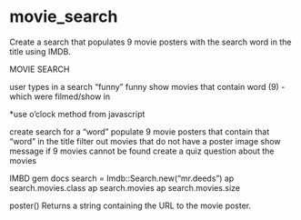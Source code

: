 # movie_search
Create a search that populates 9 movie posters with the search word in the title using IMDB.



MOVIE SEARCH

user types in a search “funny”
funny show movies that contain word (9) - which were filmed/show in 

*use o’clock method from javascript

create search for a “word”
populate 9 movie posters that contain that “word” in the title
filter out movies that do not have a poster image
show message if 9 movies cannot be found
create a quiz question about the movies

IMBD gem docs
search = Imdb::Search.new(“mr.deeds”)
ap search.movies.class
ap search.movies
ap search.movies.size



poster()
Returns a string containing the URL to the movie poster.


